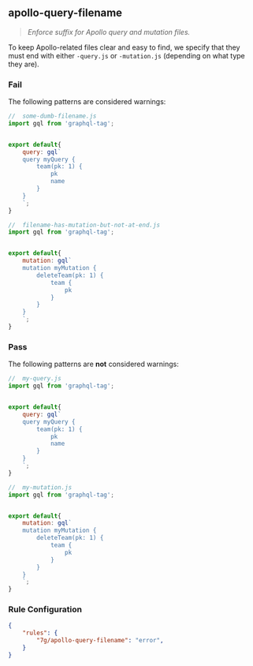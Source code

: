 ## apollo-query-filename
> _Enforce suffix for Apollo query and mutation files._

To keep Apollo-related files clear and easy to find, we specify that they must end with either `-query.js` or `-mutation.js` (depending on what type they are).

### Fail

The following patterns are considered warnings:

```jsx
//  some-dumb-filename.js
import gql from 'graphql-tag';


export default{
    query: gql`
    query myQuery {
        team(pk: 1) {
            pk
            name
        }
    }
    `;
}

//  filename-has-mutation-but-not-at-end.js
import gql from 'graphql-tag';


export default{
    mutation: gql`
    mutation myMutation {
        deleteTeam(pk: 1) {
            team {
                pk
            }
        }
    }
    `;
}
```

### Pass

The following patterns are **not** considered warnings:

```jsx
//  my-query.js
import gql from 'graphql-tag';


export default{
    query: gql`
    query myQuery {
        team(pk: 1) {
            pk
            name
        }
    }
    `;
}

//  my-mutation.js
import gql from 'graphql-tag';


export default{
    mutation: gql`
    mutation myMutation {
        deleteTeam(pk: 1) {
            team {
                pk
            }
        }
    }
    `;
}
```

### Rule Configuration

```json
{
    "rules": {
        "7g/apollo-query-filename": "error",
    }
}
```
